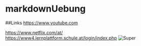 # markdownUebung

##Links
https://www.youtube.com

https://www.netflix.com/at/
https://www4.lernplattform.schule.at/login/index.php
![Super](https://www.youtube.com/yts/img/yt_1200-vfl4C3T0K.png)
